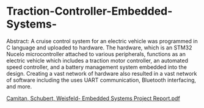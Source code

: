 # Traction-Controller-Embedded-Systems-
Abstract:
A cruise control system for an electric vehicle was programmed in C language and uploaded to hardware. The hardware, which is an STM32 Nucelo microcontroller attached to various peripherals, functions as an electric vehicle which includes a traction motor controller, an automated speed controller, and a battery management system embedded into the design. Creating a vast network of hardware also resulted in a vast network of software including the uses UART communication, Bluetooth interfacing, and more.   

[Camitan, Schubert, Weisfeld- Embedded Systems Project Report.pdf](https://github.com/user-attachments/files/17466367/Camitan.Schubert.Weisfeld-.Embedded.Systems.Project.Report.pdf)

